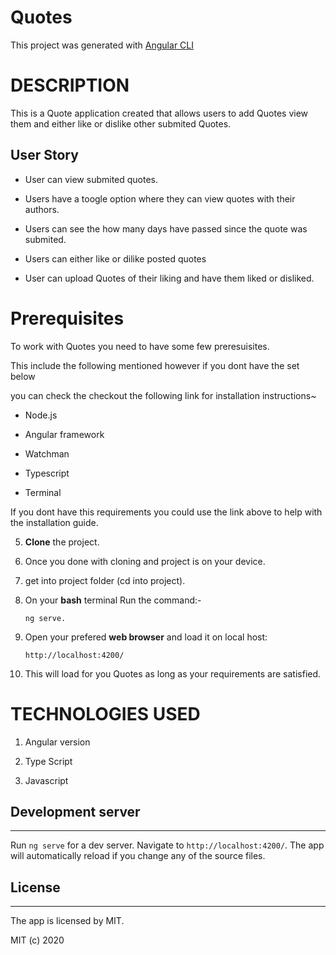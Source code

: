 # Quotes

This project was generated with [Angular CLI](https://github.com/angular/angular-cli) 

# DESCRIPTION

This is a Quote application created that allows users to add Quotes view them and either like or dislike other submited Quotes.

## User Story
- User can view submited quotes.

- Users have a toogle option where they can view quotes with their authors.

- Users can see the how many days have passed since the quote was submited.

- Users can either like or dilike posted quotes

- User can upload Quotes of their liking and have them liked or disliked.


# Prerequisites

To work with Quotes you need to have some few preresuisites.

This include the following mentioned however if you dont have the set below 

you can check the checkout the following link for installation instructions~



- Node.js

- Angular framework

- Watchman

- Typescript

- Terminal

If you dont have this requirements you could use the link above to help with the installation guide.



5. **Clone** the project.

6. Once you done with cloning and project is on your device.

7. get into project folder (cd into project).

8. On your **bash** terminal Run the command:- 

    ```
    ng serve.
    ```

9. Open your prefered **web browser** and load it on local host:

    ```
    http://localhost:4200/
    ```

10. This will load for you Quotes as long as your requirements are satisfied.


# TECHNOLOGIES USED

1. Angular version 

2. Type Script

3. Javascript


## Development server
---

Run `ng serve` for a dev server. Navigate to `http://localhost:4200/`. The app will automatically reload if you change any of the source files.




## License
---

The app is licensed by MIT.

MIT (c) 2020
